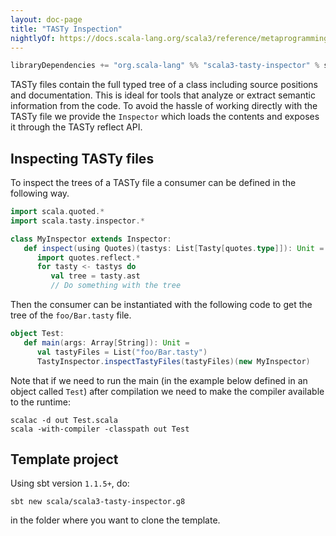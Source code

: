 ```yaml
---
layout: doc-page
title: "TASTy Inspection"
nightlyOf: https://docs.scala-lang.org/scala3/reference/metaprogramming/tasty-inspect.html
---
```


```scala
libraryDependencies += "org.scala-lang" %% "scala3-tasty-inspector" % scalaVersion.value
```

TASTy files contain the full typed tree of a class including source positions
and documentation. This is ideal for tools that analyze or extract semantic
information from the code. To avoid the hassle of working directly with the TASTy
file we provide the `Inspector` which loads the contents and exposes it
through the TASTy reflect API.

## Inspecting TASTy files

To inspect the trees of a TASTy file a consumer can be defined in the following way.

```scala
import scala.quoted.*
import scala.tasty.inspector.*

class MyInspector extends Inspector:
   def inspect(using Quotes)(tastys: List[Tasty[quotes.type]]): Unit =
      import quotes.reflect.*
      for tasty <- tastys do
         val tree = tasty.ast
         // Do something with the tree
```

Then the consumer can be instantiated with the following code to get the tree of the `foo/Bar.tasty` file.

```scala
object Test:
   def main(args: Array[String]): Unit =
      val tastyFiles = List("foo/Bar.tasty")
      TastyInspector.inspectTastyFiles(tastyFiles)(new MyInspector)
```

Note that if we need to run the main (in the example below defined in an object called `Test`) after compilation we need to make the compiler available to the runtime:

```shell
scalac -d out Test.scala
scala -with-compiler -classpath out Test
```

## Template project

Using sbt version `1.1.5+`, do:

```shell
sbt new scala/scala3-tasty-inspector.g8
```

in the folder where you want to clone the template.
